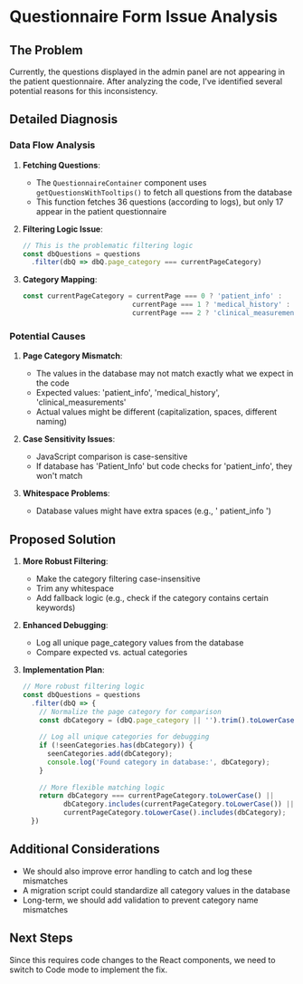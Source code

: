 # Questionnaire Form Issue Analysis

## The Problem

Currently, the questions displayed in the admin panel are not appearing in the patient questionnaire. After analyzing the code, I've identified several potential reasons for this inconsistency.

## Detailed Diagnosis

### Data Flow Analysis

1. **Fetching Questions**: 
   - The `QuestionnaireContainer` component uses `getQuestionsWithTooltips()` to fetch all questions from the database
   - This function fetches 36 questions (according to logs), but only 17 appear in the patient questionnaire

2. **Filtering Logic Issue**:
   ```javascript
   // This is the problematic filtering logic
   const dbQuestions = questions
     .filter(dbQ => dbQ.page_category === currentPageCategory)
   ```

3. **Category Mapping**:
   ```javascript
   const currentPageCategory = currentPage === 0 ? 'patient_info' :
                              currentPage === 1 ? 'medical_history' :
                              currentPage === 2 ? 'clinical_measurements' : '';
   ```

### Potential Causes

1. **Page Category Mismatch**: 
   - The values in the database may not match exactly what we expect in the code
   - Expected values: 'patient_info', 'medical_history', 'clinical_measurements'
   - Actual values might be different (capitalization, spaces, different naming)

2. **Case Sensitivity Issues**:
   - JavaScript comparison is case-sensitive
   - If database has 'Patient_Info' but code checks for 'patient_info', they won't match

3. **Whitespace Problems**:
   - Database values might have extra spaces (e.g., ' patient_info ')

## Proposed Solution

1. **More Robust Filtering**:
   - Make the category filtering case-insensitive
   - Trim any whitespace
   - Add fallback logic (e.g., check if the category contains certain keywords)

2. **Enhanced Debugging**:
   - Log all unique page_category values from the database
   - Compare expected vs. actual categories

3. **Implementation Plan**:
   ```javascript
   // More robust filtering logic
   const dbQuestions = questions
     .filter(dbQ => {
       // Normalize the page category for comparison
       const dbCategory = (dbQ.page_category || '').trim().toLowerCase();
       
       // Log all unique categories for debugging
       if (!seenCategories.has(dbCategory)) {
         seenCategories.add(dbCategory);
         console.log('Found category in database:', dbCategory);
       }
       
       // More flexible matching logic
       return dbCategory === currentPageCategory.toLowerCase() || 
             dbCategory.includes(currentPageCategory.toLowerCase()) ||
             currentPageCategory.toLowerCase().includes(dbCategory);
     })
   ```

## Additional Considerations

- We should also improve error handling to catch and log these mismatches
- A migration script could standardize all category values in the database
- Long-term, we should add validation to prevent category name mismatches

## Next Steps

Since this requires code changes to the React components, we need to switch to Code mode to implement the fix.